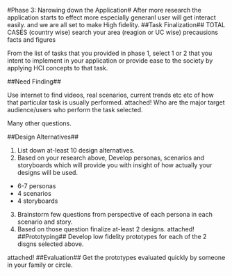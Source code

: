 #Phase 3: Narowing down the Application#
After more research the application starts to effect more especially generanl user will get interact easily. and we are all set to make High fidelity.
##Task Finalization##
TOTAL CASES (country wise)
search your area (reagion or UC wise)
precausions
facts and figures

From the list of tasks that you provided in phase 1, select 1 or 2 that you intent to implement in your application or provide ease to the society by applying HCI concepts to that task. 

##Need Finding##

Use internet to find videos, real scenarios, current trends etc etc of how that particular task is usually performed. 
attached!
Who are the major target audience/users who perform the task selected. 

Many other questions. 

##Design Alternatives##

1) List down at-least 10 design alternatives.
2) Based on your research above, Develop personas, scenarios and storyboards which will provide you with insight of how actually your designs will be used.
- 6-7 personas
- 4 scenarios
- 4 storyboards
3) Brainstorm few questions from perspective of each persona in each scenario and story.  
4) Based on those question finalize at-least 2 designs.
attached!
##Prototyping##
Develop low fidelity prototypes for each of the 2 disgns selected above. 

attached!
##Evaluation##
Get the prototypes evaluated quickly by someone in your family or circle.  
